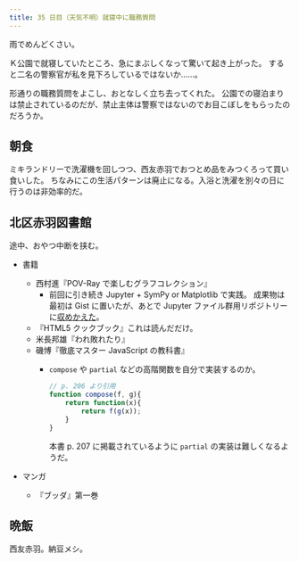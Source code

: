 ```yaml
---
title: 35 日目（天気不明）就寝中に職務質問
---
```


雨でめんどくさい。

Ｋ公園で就寝していたところ、急にまぶしくなって驚いて起き上がった。
すると二名の警察官が私を見下ろしているではないか……。

形通りの職務質問をよこし、おとなしく立ち去ってくれた。
公園での寝泊まりは禁止されているのだが、禁止主体は警察ではないのでお目こぼしをもらったのだろうか。

## 朝食

ミキランドリーで洗濯機を回しつつ、西友赤羽でおつとめ品をみつくろって買い食いした。
ちなみにこの生活パターンは廃止になる。入浴と洗濯を別々の日に行うのは非効率的だ。

## 北区赤羽図書館

途中、おやつ中断を挟む。

* 書籍
  * 西村進『POV-Ray で楽しむグラフコレクション』
    * 前回に引き続き Jupyter + SymPy or Matplotlib で実践。
      成果物は最初は Gist に置いたが、あとで Jupyter ファイル群用リポジトリーに[収めかえた][sympy_plotting]。
  * 『HTML5 クックブック』これは読んだだけ。
  * 米長邦雄『われ敗れたり』
  * 磯博『徹底マスター JavaScript の教科書』
    * `compose` や `partial` などの高階関数を自分で実装するのか。

      ```javascript
      // p. 206 より引用
      function compose(f, g){
          return function(x){
              return f(g(x));
          }
      }
      ```

      本書 p. 207 に掲載されているように `partial` の実装は難しくなるようだ。

* マンガ
  * 『ブッダ』第一巻

[sympy_plotting]: <https://github.com/showa-yojyo/jupyter-notebooks/sympy_plotting.ipynb>

## 晩飯

西友赤羽。納豆メシ。
